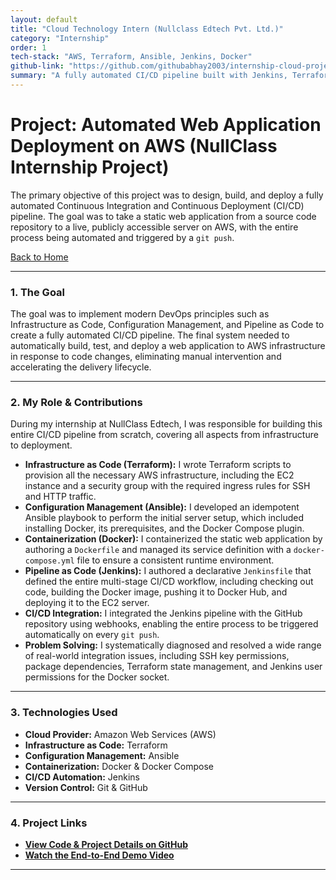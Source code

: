 ```yaml
---
layout: default
title: "Cloud Technology Intern (Nullclass Edtech Pvt. Ltd.)"
category: "Internship"
order: 1
tech-stack: "AWS, Terraform, Ansible, Jenkins, Docker"
github-link: "https://github.com/githubabhay2003/internship-cloud-project"
summary: "A fully automated CI/CD pipeline built with Jenkins, Terraform, and Ansible to deploy a containerized web application on AWS infrastructure."
---
```


# Project: Automated Web Application Deployment on AWS (NullClass Internship Project)

The primary objective of this project was to design, build, and deploy a fully automated Continuous Integration and Continuous Deployment (CI/CD) pipeline. The goal was to take a static web application from a source code repository to a live, publicly accessible server on AWS, with the entire process being automated and triggered by a `git push`.

[Back to Home](../index.md)

---

### 1. The Goal

The goal was to implement modern DevOps principles such as Infrastructure as Code, Configuration Management, and Pipeline as Code to create a fully automated CI/CD pipeline. The final system needed to automatically build, test, and deploy a web application to AWS infrastructure in response to code changes, eliminating manual intervention and accelerating the delivery lifecycle.

---

### 2. My Role & Contributions

During my internship at NullClass Edtech, I was responsible for building this entire CI/CD pipeline from scratch, covering all aspects from infrastructure to deployment.

* **Infrastructure as Code (Terraform):** I wrote Terraform scripts to provision all the necessary AWS infrastructure, including the EC2 instance and a security group with the required ingress rules for SSH and HTTP traffic.
* **Configuration Management (Ansible):** I developed an idempotent Ansible playbook to perform the initial server setup, which included installing Docker, its prerequisites, and the Docker Compose plugin.
* **Containerization (Docker):** I containerized the static web application by authoring a `Dockerfile` and managed its service definition with a `docker-compose.yml` file to ensure a consistent runtime environment.
* **Pipeline as Code (Jenkins):** I authored a declarative `Jenkinsfile` that defined the entire multi-stage CI/CD workflow, including checking out code, building the Docker image, pushing it to Docker Hub, and deploying it to the EC2 server.
* **CI/CD Integration:** I integrated the Jenkins pipeline with the GitHub repository using webhooks, enabling the entire process to be triggered automatically on every `git push`.
* **Problem Solving:** I systematically diagnosed and resolved a wide range of real-world integration issues, including SSH key permissions, package dependencies, Terraform state management, and Jenkins user permissions for the Docker socket.

---

### 3. Technologies Used

* **Cloud Provider:** Amazon Web Services (AWS)
* **Infrastructure as Code:** Terraform
* **Configuration Management:** Ansible
* **Containerization:** Docker & Docker Compose
* **CI/CD Automation:** Jenkins
* **Version Control:** Git & GitHub

---

### 4. Project Links

* **<a href="https://github.com/githubabhay2003/internship-cloud-project" target="_blank" rel="noopener noreferrer">View Code & Project Details on GitHub</a>**
* **<a href="https://drive.google.com/file/d/1boezQtv-9o_LGoYgfXfqK7JumYTg2vOi/view?usp=sharing" target="_blank" rel="noopener noreferrer">Watch the End-to-End Demo Video</a>**
---